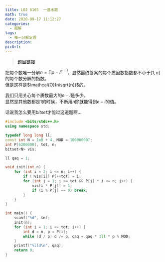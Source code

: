 ```yaml
---
title: LOJ 6165  一道水题
math: true
date: 2020-09-17 11:12:27
categories: 
  - 题解
tags: 
  - 唯一分解定理
description: 
picUrl: 
---
```



>[题目链接](https://loj.ac/problem/6165)

把每个数唯一分解$n=\prod p-i^{e-i}$，显然最终答案的每个质因数指数都不小于$[1,n]$的每个数分解的指数。  
但是这样是$\mathcal{O}(n\sqrt{n})$的。  

我们只用关心每个质数最大的$e-i$是多少。  
显然是其他数都是$1$的时候，不断用$n$除就能得到$e-i$的值。  

话说我怎么要用$bitset$才能过这道题啊...

```cpp
#include <bits/stdc++.h>
using namespace std;

typedef long long ll;
const int N = 1e8 + 4, MOD = 100000007;
int P[6200000], tot, n;
bitset<N> vis;

ll qaq = 1;

void init(int n) {
	for (int i = 2; i <= n; i++) {
		if (!vis[i]) P[++tot] = i;
		for (int j = 1; j <= tot && P[j] * i <= n; j++) {
			vis[i * P[j]] = 1;
			if (i % P[j] == 0) break;
		}
	}
} 

int main() {
    scanf("%d", &n);
	init(n);
	for (int i = 1; i <= tot; i++) {
        int d = n, p = P[i];
		while (d / p) d /= p, qaq = qaq * 1ll * p % MOD;
	}
	printf("%lld\n", qaq);
	return 0;
}

```